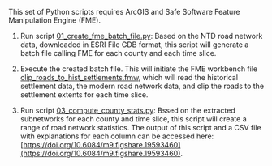 This set of Python scripts requires ArcGIS and Safe Software Feature Manipulation Engine (FME).

1) Run script [01_create_fme_batch_file.py](https://github.com/johannesuhl/USRoadNetworkEvolution/blob/main/county_stats/01_create_fme_batch_file.py): Based on the NTD road network data, downloaded in ESRI File GDB format, this script will generate a batch file calling FME for each county and each time slice.

2) Execute the created batch file. This will initiate the FME workbench file [clip_roads_to_hist_settlements.fmw](https://github.com/johannesuhl/USRoadNetworkEvolution/blob/main/county_stats/clip_roads_to_hist_settlements.fmw), which will read the historical settlement data, the modern road network data, and clip the roads to the settlement extents for each time slice.

3) Run script [03_compute_county_stats.py](https://github.com/johannesuhl/USRoadNetworkEvolution/blob/main/county_stats/03_compute_county_stats.py): Bssed on the extracted subnetworks for each county and time slice, this script will create a range of road network statistics. The output of this script and a CSV file with explanations for each column can be accessed here: [https://doi.org/10.6084/m9.figshare.19593460](https://doi.org/10.6084/m9.figshare.19593460). 


